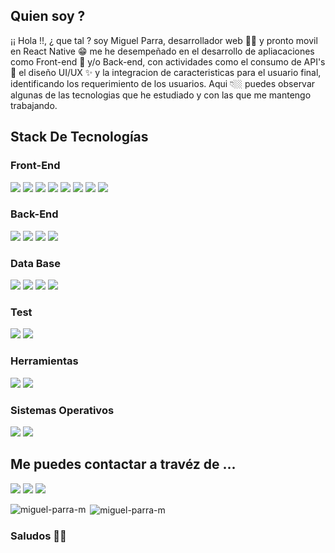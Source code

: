 ## Quien soy ?
¡¡ Hola !!, ¿ que tal ? soy Miguel Parra, desarrollador web 👨‍💻 y pronto movil en React Native 😁 me he desempeñado en el desarrollo de apliacaciones como Front-end 🌌 y/o Back-end, con actividades como el consumo de API's 🍪 el diseño UI/UX ✨ y la integracion de caracteristicas para el usuario final, identificando los requerimiento de los usuarios.
Aqui 👇🏼 puedes observar algunas de las tecnologias que he estudiado y con las que me mantengo trabajando. 

## Stack De Tecnologías

### Front-End
![](https://img.shields.io/badge/HTML5-E34F26?style=for-the-badge&logo=html5&logoColor=white)
![](https://img.shields.io/badge/CSS3-1572B6?style=for-the-badge&logo=css3&logoColor=white)
![](https://img.shields.io/badge/SASS-CC6699?style=for-the-badge&logo=sass&logoColor=white)
![](https://img.shields.io/badge/Tailwind-117758?style=for-the-badge&logo=tailwind&logoColor=white)
![](https://img.shields.io/badge/JavaScript-F7DF1E?style=for-the-badge&logo=JavaScript&logoColor=white)
![](https://img.shields.io/badge/TypeScript-3178C6?style=for-the-badge&logo=TypeScript&logoColor=white)
![](https://img.shields.io/badge/React-009bff?style=for-the-badge&logo=react&logoColor=white)
![](https://img.shields.io/badge/Angular-DD0031?style=for-the-badge&logo=angular&logoColor=white)

### Back-End
![](https://img.shields.io/badge/Node.js-339933?style=for-the-badge&logo=node.js&logoColor=white)
![](https://img.shields.io/badge/PHP-832cd4?style=for-the-badge&logo=PHP&logoColor=white)
![](https://img.shields.io/badge/Python-0859AE?style=for-the-badge&logo=python&logoColor=white)
![](https://img.shields.io/badge/Java-FF9200?style=for-the-badge&logo=Java&logoColor=white)


### Data Base
![](https://img.shields.io/badge/MySQL-196FC8?style=for-the-badge&logo=mysql&logoColor=white)
![](https://img.shields.io/badge/MongoDB-47A248?style=for-the-badge&logo=MongoDB&logoColor=white)
![](https://img.shields.io/badge/PostgreSQL-043669?style=for-the-badge&logo=PostgreSQL&logoColor=white)
![](https://img.shields.io/badge/SQLServer-d42c2c?style=for-the-badge&logo=SQLServer&logoColor=white)

### Test
![](https://img.shields.io/badge/Jest-C21325?style=for-the-badge&logo=Jest&logoColor=white)
![](https://img.shields.io/badge/Cypress-17202C?style=for-the-badge&logo=Cypress&logoColor=white)

### Herramientas
![](https://img.shields.io/badge/Git-F05032?style=for-the-badge&logo=git&logoColor=white)
![](https://img.shields.io/badge/Postman-F05032?style=for-the-badge&logo=Postman&logoColor=white)

### Sistemas Operativos
![](https://img.shields.io/badge/Windows-196FC8?style=for-the-badge&logo=Windows&logoColor=white)
![](https://img.shields.io/badge/Debian-C21325?style=for-the-badge&logo=Debian&logoColor=white)

## Me puedes contactar a travéz de ...
[![](https://img.shields.io/badge/twitter-%230077B5.svg?&style=for-the-badge&logo=twitter&logoColor=white&color=00acee)](https://twitter.com/JMiguelPM) 
[![](https://img.shields.io/badge/gitlab-f06513?&style=for-the-badge&logo=gitlab&logoColor=white&color=F05032)](https://gitlab.com/pmjm0990/)
[![](https://img.shields.io/badge/linkedin-%230077B5.svg?&style=for-the-badge&logo=linkedin&logoColor=white0e76a8)](https://linkedin.com/in/miguel-parra-muñoz-89a360202/)

<p><img align="left" src="https://github-readme-stats.vercel.app/api/top-langs?username=miguel-parra-m&show_icons=true&locale=en&layout=compact" alt="miguel-parra-m" /></p>
<p>&nbsp;<img align="center" src="https://github-readme-stats.vercel.app/api?username=miguel-parra-m&show_icons=true&locale=en" alt="miguel-parra-m" /></p>


### Saludos 👋😄
